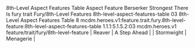 <ability>
  <name>8th-Level Aspect Features Table</name>
  <keywords>
    <keyword>Aspect</keyword>
  </keywords>
  <type>Feature</type>
  <distance>Berserker</distance>
  <target>Strongest There Is</target>
  <metadata>
    <class>fury</class>
    <feature_type>trait</feature_type>
    <file_dpath>Fury/8th-Level Features</file_dpath>
    <item_id>8th-level-aspect-features-table</item_id>
    <item_index>03</item_index>
    <item_name>8th-Level Aspect Features Table</item_name>
    <level>8</level>
    <scc>mcdm.heroes.v1:feature.trait.fury.8th-level-feature:8th-level-aspect-features-table</scc>
    <scdc>1.1.1:5.1.5.2:03</scdc>
    <source>mcdm.heroes.v1</source>
    <type>feature/trait/fury/8th-level-feature</type>
  </metadata>
  <effects>
    <effect type="mundane">| Reaver     | A Step Ahead       |
| Stormwight | Menagerie          |</effect>
  </effects>
</ability>
